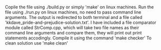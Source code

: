 Copile the file using ./build.py or simply 'make' on linux machines.
Run the file using ./run.py on linux machines, no need to pass command line arguments.
The output is redirected to both terminal and a file called 'kkdave_pride-and-prejudice-solution.txt'.
I have included a file comparator module called StrComp.cpp, which will take two file names as their command line arguments and compare them, they will print out print statements accodingly.
Compile it using the command 'make checker'
To clean solution use 'make clean'
